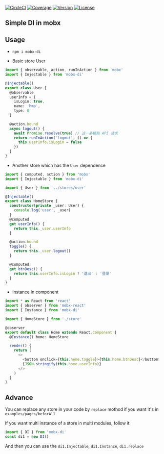 [![CircleCI](https://img.shields.io/circleci/project/github/doxiaodong/mobx-di.svg?style=flat-square)](https://circleci.com/gh/doxiaodong/mobx-di)
[![Coverage](https://img.shields.io/codecov/c/github/doxiaodong/mobx-di/master.svg?style=flat-square)](https://codecov.io/github/doxiaodong/mobx-di?branch=master)
[![Version](https://img.shields.io/npm/v/mobx-di.svg?style=flat-square)](https://www.npmjs.com/package/mobx-di)
[![License](https://img.shields.io/npm/l/mobx-di.svg?style=flat-square)]()

## Simple DI in mobx

## Usage

* `npm i mobx-di`

* Basic store User

```typescript
import { observable, action, runInAction } from 'mobx'
import { Injectable } from 'mobx-di'

@Injectable()
export class User {
  @observable
  userInfo = {
    isLogin: true,
    name: 'hmp',
    type: 0
  }

  @action.bound
  async logout() {
    await Promise.resolve(true) // 这一条模拟 API 请求
    return runInAction('logout', () => {
      this.userInfo.isLogin = false
    })
  }
}
```

* Another store which has the `User` dependence

```typescript
import { computed, action } from 'mobx'
import { Injectable } from 'mobx-di'

import { User } from '../stores/user'

@Injectable()
export class HomeStore {
  constructor(private _user: User) {
    console.log('user', _user)
  }
  @computed
  get userInfo() {
    return this._user.userInfo
  }

  @action.bound
  toggle() {
    return this._user.logout()
  }

  @computed
  get btnDesc() {
    return this.userInfo.isLogin ? '退出' : '登录'
  }
}
```

* Instance in component

```typescript
import * as React from 'react'
import { observer } from 'mobx-react'
import { Instance } from 'mobx-di'

import { HomeStore } from './store'

@observer
export default class Home extends React.Component {
  @Instance() home: HomeStore

  render() {
    return (
      <>
        <button onClick={this.home.toggle}>{this.home.btnDesc}</button>
        {JSON.stringify(this.home.userInfo)}
      </>
    )
  }
}
```

## Advance

You can replace any store in your code by `replace` mothod if you want
It's in `examples/pages/beforAll`

If you want multi instance of a store in multi modules, follow it

```typescript
import { DI } from 'mobx-di'
const di1 = new DI()
```

And then you can use the `di1.Injectable`, `di1.Instance`, `di1.replace`
